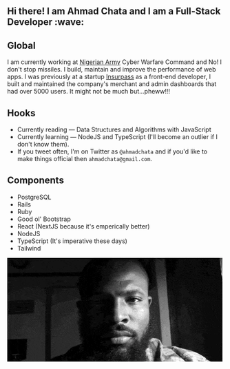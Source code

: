 <h2> Hi there! I am Ahmad Chata and I am a Full-Stack Developer :wave:</h2>

## Global

I am currently working at [Nigerian Army](https://army.mil.ng) Cyber Warfare Command and No! I don't stop missiles. I build, maintain and improve the performance of web apps. I was previously at a startup [Insurpass](https://insurpass.com) as a front-end developer, I built and maintained the company's merchant and admin dashboards that had over 5000 users. It might not be much but...pheww!!!

## Hooks

- Currently reading — Data Structures and Algorithms with JavaScript
- Currently learning — NodeJS and TypeScript (I'll become an outlier if I don't know them).
- If you tweet often, I'm on Twitter as `@ahmadchata` and if you'd like to make things official then `ahmadchata@gmail.com`.

## Components

- PostgreSQL
- Rails
- Ruby
- Good ol' Bootstrap
- React (NextJS because it's emperically better)
- NodeJS
- TypeScript (It's imperative these days)
- Tailwind

[![Header](https://github.com/ahmadchata/ahmadchata/blob/main/image/image.gif)](https://www.ahmadchata.com/)
